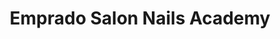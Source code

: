 ---
title: "Emprado Salon Nails Academy"
url: /ahmedabad/emprado-salon-nails-academy/
shop: hairdresser
---